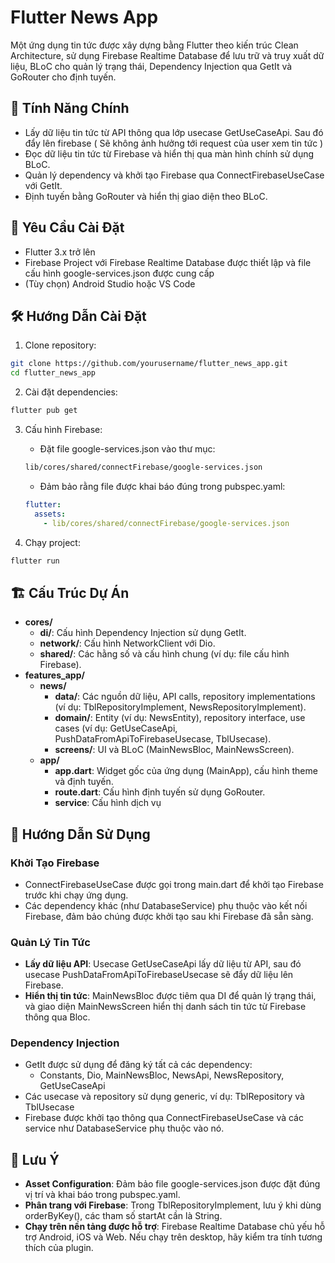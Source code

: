 # Flutter News App

Một ứng dụng tin tức được xây dựng bằng Flutter theo kiến trúc Clean Architecture, sử dụng Firebase Realtime Database để lưu trữ và truy xuất dữ liệu, BLoC cho quản lý trạng thái, Dependency Injection qua GetIt và GoRouter cho định tuyến.

## 📌 Tính Năng Chính

- Lấy dữ liệu tin tức từ API thông qua lớp usecase GetUseCaseApi. Sau đó đẩy lên firebase ( Sẽ không ảnh hưởng tới request của user xem tin tức )
- Đọc dữ liệu tin tức từ Firebase và hiển thị qua màn hình chính sử dụng BLoC.
- Quản lý dependency và khởi tạo Firebase qua ConnectFirebaseUseCase với GetIt.
- Định tuyến bằng GoRouter và hiển thị giao diện theo BLoC.

## 🚀 Yêu Cầu Cài Đặt

- Flutter 3.x trở lên
- Firebase Project với Firebase Realtime Database được thiết lập và file cấu hình google-services.json được cung cấp
- (Tùy chọn) Android Studio hoặc VS Code

## 🛠 Hướng Dẫn Cài Đặt

1. Clone repository:
```bash
git clone https://github.com/yourusername/flutter_news_app.git
cd flutter_news_app
```

2. Cài đặt dependencies:
```bash
flutter pub get
```

3. Cấu hình Firebase:
   - Đặt file google-services.json vào thư mục:
   ```bash
   lib/cores/shared/connectFirebase/google-services.json
   ```
   - Đảm bảo rằng file được khai báo đúng trong pubspec.yaml:
   ```yaml
   flutter:
     assets:
       - lib/cores/shared/connectFirebase/google-services.json
   ```

4. Chạy project:
```bash
flutter run
```

## 🏗 Cấu Trúc Dự Án

- **cores/**
  - **di/**: Cấu hình Dependency Injection sử dụng GetIt.
  - **network/**: Cấu hình NetworkClient với Dio.
  - **shared/**: Các hằng số và cấu hình chung (ví dụ: file cấu hình Firebase).
- **features_app/**
  - **news/**
    - **data/**: Các nguồn dữ liệu, API calls, repository implementations (ví dụ: TblRepositoryImplement, NewsRepositoryImplement).
    - **domain/**: Entity (ví dụ: NewsEntity), repository interface, use cases (ví dụ: GetUseCaseApi, PushDataFromApiToFirebaseUsecase, TblUsecase).
    - **screens/**: UI và BLoC (MainNewsBloc, MainNewsScreen).
  - **app/**
     - **app.dart**: Widget gốc của ứng dụng (MainApp), cấu hình theme và định tuyến.
     - **route.dart**: Cấu hình định tuyến sử dụng GoRouter.
     - **service**: Cấu hình dịch vụ
## 🔧 Hướng Dẫn Sử Dụng

### Khởi Tạo Firebase

- ConnectFirebaseUseCase được gọi trong main.dart để khởi tạo Firebase trước khi chạy ứng dụng.
- Các dependency khác (như DatabaseService) phụ thuộc vào kết nối Firebase, đảm bảo chúng được khởi tạo sau khi Firebase đã sẵn sàng.

### Quản Lý Tin Tức

- **Lấy dữ liệu API**: Usecase GetUseCaseApi lấy dữ liệu từ API, sau đó usecase PushDataFromApiToFirebaseUsecase sẽ đẩy dữ liệu lên Firebase.
- **Hiển thị tin tức**: MainNewsBloc được tiêm qua DI để quản lý trạng thái, và giao diện MainNewsScreen hiển thị danh sách tin tức từ Firebase thông qua Bloc.

### Dependency Injection

- GetIt được sử dụng để đăng ký tất cả các dependency:
  - Constants, Dio, MainNewsBloc, NewsApi, NewsRepository, GetUseCaseApi
- Các usecase và repository sử dụng generic, ví dụ: TblRepository<NewsEntity> và TblUsecase<NewsEntity>
- Firebase được khởi tạo thông qua ConnectFirebaseUseCase và các service như DatabaseService phụ thuộc vào nó.

## 📝 Lưu Ý

- **Asset Configuration**: Đảm bảo file google-services.json được đặt đúng vị trí và khai báo trong pubspec.yaml.
- **Phân trang với Firebase**: Trong TblRepositoryImplement, lưu ý khi dùng orderByKey(), các tham số startAt cần là String.
- **Chạy trên nền tảng được hỗ trợ**: Firebase Realtime Database chủ yếu hỗ trợ Android, iOS và Web. Nếu chạy trên desktop, hãy kiểm tra tính tương thích của plugin.
